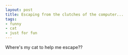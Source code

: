 ```yaml
---
layout: post
title: Escaping from the clutches of the computer...
tags:
- funny
- cat
- just for fun
---
```

Where's my cat to help me escape??
